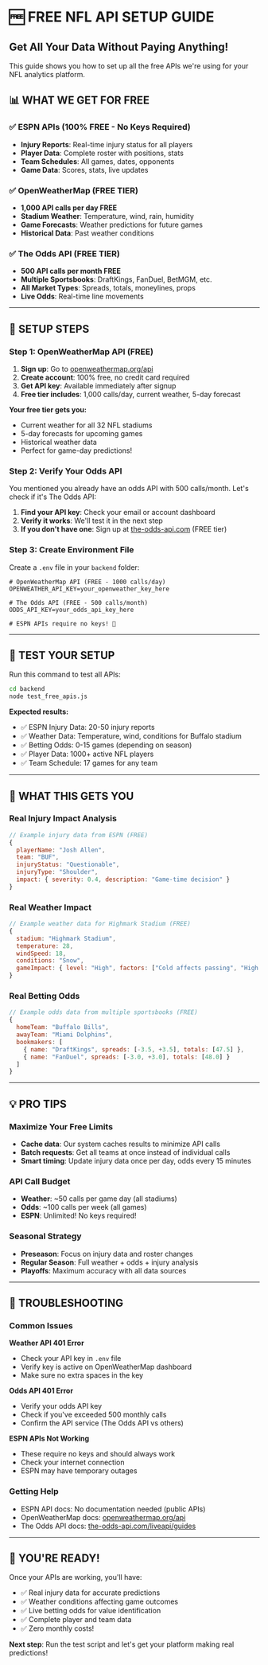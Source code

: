 # 🆓 FREE NFL API SETUP GUIDE
## Get All Your Data Without Paying Anything!

This guide shows you how to set up all the free APIs we're using for your NFL analytics platform.

## 📊 **WHAT WE GET FOR FREE**

### ✅ **ESPN APIs (100% FREE - No Keys Required)**
- **Injury Reports**: Real-time injury status for all players
- **Player Data**: Complete roster with positions, stats
- **Team Schedules**: All games, dates, opponents
- **Game Data**: Scores, stats, live updates

### ✅ **OpenWeatherMap (FREE TIER)**
- **1,000 API calls per day FREE**
- **Stadium Weather**: Temperature, wind, rain, humidity
- **Game Forecasts**: Weather predictions for future games
- **Historical Data**: Past weather conditions

### ✅ **The Odds API (FREE TIER)**
- **500 API calls per month FREE**
- **Multiple Sportsbooks**: DraftKings, FanDuel, BetMGM, etc.
- **All Market Types**: Spreads, totals, moneylines, props
- **Live Odds**: Real-time line movements

---

## 🚀 **SETUP STEPS**

### **Step 1: OpenWeatherMap API (FREE)**

1. **Sign up**: Go to [openweathermap.org/api](https://openweathermap.org/api)
2. **Create account**: 100% free, no credit card required
3. **Get API key**: Available immediately after signup
4. **Free tier includes**: 1,000 calls/day, current weather, 5-day forecast

**Your free tier gets you:**
- Current weather for all 32 NFL stadiums
- 5-day forecasts for upcoming games
- Historical weather data
- Perfect for game-day predictions!

### **Step 2: Verify Your Odds API**

You mentioned you already have an odds API with 500 calls/month. Let's check if it's The Odds API:

1. **Find your API key**: Check your email or account dashboard
2. **Verify it works**: We'll test it in the next step
3. **If you don't have one**: Sign up at [the-odds-api.com](https://the-odds-api.com) (FREE tier)

### **Step 3: Create Environment File**

Create a `.env` file in your `backend` folder:

```env
# OpenWeatherMap API (FREE - 1000 calls/day)
OPENWEATHER_API_KEY=your_openweather_key_here

# The Odds API (FREE - 500 calls/month)
ODDS_API_KEY=your_odds_api_key_here

# ESPN APIs require no keys! 🎉
```

---

## 🧪 **TEST YOUR SETUP**

Run this command to test all APIs:

```bash
cd backend
node test_free_apis.js
```

**Expected results:**
- ✅ ESPN Injury Data: 20-50 injury reports
- ✅ Weather Data: Temperature, wind, conditions for Buffalo stadium
- ✅ Betting Odds: 0-15 games (depending on season)
- ✅ Player Data: 1000+ active NFL players
- ✅ Team Schedule: 17 games for any team

---

## 🎯 **WHAT THIS GETS YOU**

### **Real Injury Impact Analysis**
```javascript
// Example injury data from ESPN (FREE)
{
  playerName: "Josh Allen",
  team: "BUF",
  injuryStatus: "Questionable",
  injuryType: "Shoulder",
  impact: { severity: 0.4, description: "Game-time decision" }
}
```

### **Real Weather Impact**
```javascript
// Example weather data for Highmark Stadium (FREE)
{
  stadium: "Highmark Stadium",
  temperature: 28,
  windSpeed: 18,
  conditions: "Snow",
  gameImpact: { level: "High", factors: ["Cold affects passing", "High winds affect kicking"] }
}
```

### **Real Betting Odds**
```javascript
// Example odds data from multiple sportsbooks (FREE)
{
  homeTeam: "Buffalo Bills",
  awayTeam: "Miami Dolphins", 
  bookmakers: [
    { name: "DraftKings", spreads: [-3.5, +3.5], totals: [47.5] },
    { name: "FanDuel", spreads: [-3.0, +3.0], totals: [48.0] }
  ]
}
```

---

## 💡 **PRO TIPS**

### **Maximize Your Free Limits**
- **Cache data**: Our system caches results to minimize API calls
- **Batch requests**: Get all teams at once instead of individual calls
- **Smart timing**: Update injury data once per day, odds every 15 minutes

### **API Call Budget**
- **Weather**: ~50 calls per game day (all stadiums)
- **Odds**: ~100 calls per week (all games)
- **ESPN**: Unlimited! No keys required!

### **Seasonal Strategy**
- **Preseason**: Focus on injury data and roster changes
- **Regular Season**: Full weather + odds + injury analysis
- **Playoffs**: Maximum accuracy with all data sources

---

## 🔧 **TROUBLESHOOTING**

### **Common Issues**

**Weather API 401 Error**
- Check your API key in `.env` file
- Verify key is active on OpenWeatherMap dashboard
- Make sure no extra spaces in the key

**Odds API 401 Error** 
- Verify your odds API key
- Check if you've exceeded 500 monthly calls
- Confirm the API service (The Odds API vs others)

**ESPN APIs Not Working**
- These require no keys and should always work
- Check your internet connection
- ESPN may have temporary outages

### **Getting Help**
- ESPN API docs: No documentation needed (public APIs)
- OpenWeatherMap docs: [openweathermap.org/api](https://openweathermap.org/api)
- The Odds API docs: [the-odds-api.com/liveapi/guides](https://the-odds-api.com/liveapi/guides)

---

## 🎉 **YOU'RE READY!**

Once your APIs are working, you'll have:
- ✅ Real injury data for accurate predictions
- ✅ Weather conditions affecting game outcomes  
- ✅ Live betting odds for value identification
- ✅ Complete player and team data
- ✅ Zero monthly costs!

**Next step**: Run the test script and let's get your platform making real predictions! 